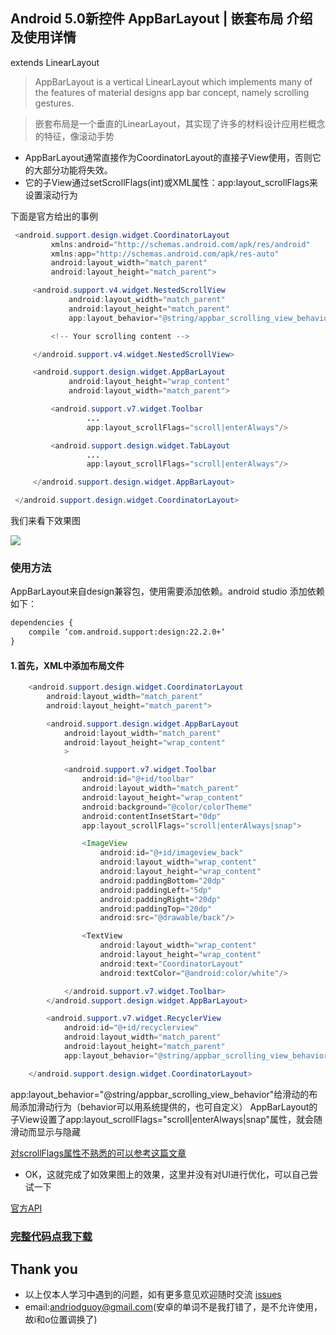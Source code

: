 ## Android 5.0新控件 AppBarLayout | 嵌套布局 介绍及使用详情

extends LinearLayout

> AppBarLayout is a vertical LinearLayout which implements many of the features of material designs app bar concept, namely scrolling gestures.

> 嵌套布局是一个垂直的LinearLayout，其实现了许多的材料设计应用栏概念的特征，像滚动手势

- AppBarLayout通常直接作为CoordinatorLayout的直接子View使用，否则它的大部分功能将失效。
- 它的子View通过setScrollFlags(int)或XML属性：app:layout_scrollFlags来设置滚动行为

下面是官方给出的事例

```java
 <android.support.design.widget.CoordinatorLayout
         xmlns:android="http://schemas.android.com/apk/res/android"
         xmlns:app="http://schemas.android.com/apk/res-auto"
         android:layout_width="match_parent"
         android:layout_height="match_parent">

     <android.support.v4.widget.NestedScrollView
             android:layout_width="match_parent"
             android:layout_height="match_parent"
             app:layout_behavior="@string/appbar_scrolling_view_behavior">

         <!-- Your scrolling content -->

     </android.support.v4.widget.NestedScrollView>

     <android.support.design.widget.AppBarLayout
             android:layout_height="wrap_content"
             android:layout_width="match_parent">

         <android.support.v7.widget.Toolbar
                 ...
                 app:layout_scrollFlags="scroll|enterAlways"/>

         <android.support.design.widget.TabLayout
                 ...
                 app:layout_scrollFlags="scroll|enterAlways"/>

     </android.support.design.widget.AppBarLayout>

 </android.support.design.widget.CoordinatorLayout>
```

我们来看下效果图

![](https://github.com/CoderGuoy/AndroidNote/blob/master/screenshots/coordinator.gif)
 

### 使用方法
AppBarLayout来自design兼容包，使用需要添加依赖。android studio 添加依赖如下：
```xml
dependencies {
    compile ‘com.android.support:design:22.2.0+‘
}
```

####  1.首先，XML中添加布局文件

```java
    <android.support.design.widget.CoordinatorLayout
        android:layout_width="match_parent"
        android:layout_height="match_parent">

        <android.support.design.widget.AppBarLayout
            android:layout_width="match_parent"
            android:layout_height="wrap_content"
            >

            <android.support.v7.widget.Toolbar
                android:id="@+id/toolbar"
                android:layout_width="match_parent"
                android:layout_height="wrap_content"
                android:background="@color/colorTheme"
                android:contentInsetStart="0dp"
                app:layout_scrollFlags="scroll|enterAlways|snap">

                <ImageView
                    android:id="@+id/imageview_back"
                    android:layout_width="wrap_content"
                    android:layout_height="wrap_content"
                    android:paddingBottom="20dp"
                    android:paddingLeft="5dp"
                    android:paddingRight="20dp"
                    android:paddingTop="20dp"
                    android:src="@drawable/back"/>

                <TextView
                    android:layout_width="wrap_content"
                    android:layout_height="wrap_content"
                    android:text="CoordinatorLayout"
                    android:textColor="@android:color/white"/>

            </android.support.v7.widget.Toolbar>
        </android.support.design.widget.AppBarLayout>

        <android.support.v7.widget.RecyclerView
            android:id="@+id/recyclerview"
            android:layout_width="match_parent"
            android:layout_height="match_parent"
            app:layout_behavior="@string/appbar_scrolling_view_behavior"/>

    </android.support.design.widget.CoordinatorLayout>
```

app:layout_behavior="@string/appbar_scrolling_view_behavior"给滑动的布局添加滑动行为（behavior可以用系统提供的，也可自定义）
AppBarLayout的子View设置了app:layout_scrollFlags="scroll|enterAlways|snap"属性，就会随滑动而显示与隐藏

[对scrollFlags属性不熟悉的可以参考这篇文章](http://blog.csdn.net/lengxuechiwu1314/article/details/71090247)

- OK，这就完成了如效果图上的效果，这里并没有对UI进行优化，可以自己尝试一下


[官方API](https://developer.android.com/reference/android/support/design/widget/AppBarLayout.html)

### [完整代码点我下载](https://github.com/CoderGuoy/Coder)

## Thank you

- 以上仅本人学习中遇到的问题，如有更多意见欢迎随时交流 [issues](https://github.com/CoderGuoy/MetalDesign/issues/1)
- email:andriodguoy@gmail.com(安卓的单词不是我打错了，是不允许使用，故i和o位置调换了)
